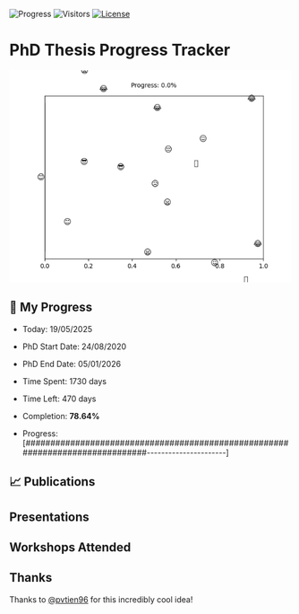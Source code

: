 ![Progress](https://img.shields.io/badge/Progress-78.64%25-6ec064?style=flat-square)
![Visitors](https://api.visitorbadge.io/api/combined?path=https%3A%2F%2Fgithub.com%2Fpvtien96%2FPhD_Thesis_Tracker&label=Views&labelColor=%2337d67a&countColor=%23ff8a65&style=flat-square)
[![License](https://img.shields.io/badge/License-Apache_2.0-blue.svg)](https://opensource.org/licenses/Apache-2.0)

# PhD Thesis Progress Tracker

<td style="width: 10%; padding: 10px; border: none;">
      <img src="progress.gif" alt="Progress" style="height: 10%">
</td>

## :calendar: My Progress

- Today: 19/05/2025
- PhD Start Date: 24/08/2020
- PhD End Date: 05/01/2026

- Time Spent: 1730 days
- Time Left: 470 days
- Completion: <b>78.64%</b>
- Progress: [##############################################################################----------------------]

## 📈 Publications

## Presentations

## Workshops Attended

## Thanks

Thanks to [@pvtien96](https://github.com/pvtien96) for this incredibly cool idea!
